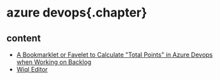 ﻿
# azure devops{.chapter}

## content

- [A Bookmarklet or Favelet to Calculate "Total Points" in Azure Devops when Working on Backlog](favelet_to_calculate_total_points.md)
- [Wiql Editor](wiql_editor.md)
